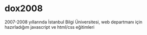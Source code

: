 dox2008
=======

2007-2008 yıllarında İstanbul Bilgi Üniversitesi, web departmanı için hazırladığım javascript ve html/css eğitimleri